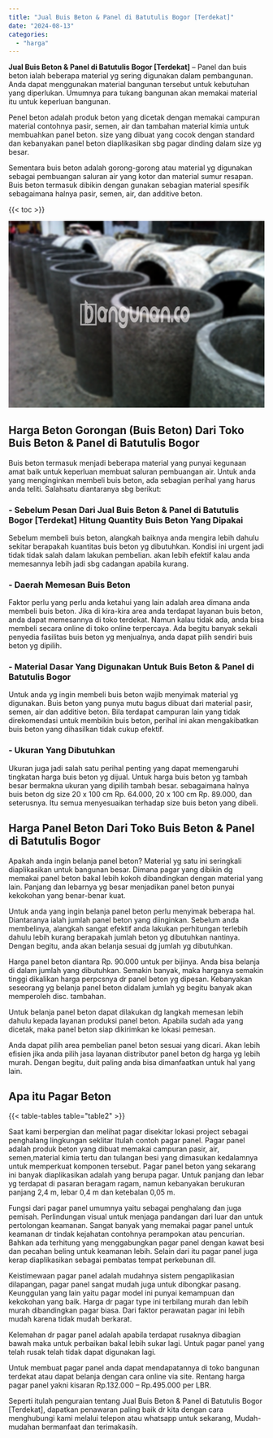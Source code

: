 ```yaml
---
title: "Jual Buis Beton & Panel di Batutulis Bogor [Terdekat]"
date: "2024-08-13"
categories: 
  - "harga"
---
```


**Jual Buis Beton & Panel di Batutulis Bogor \[Terdekat\]** – Panel dan buis beton ialah beberapa material yg sering digunakan dalam pembangunan. Anda dapat menggunakan material bangunan tersebut untuk kebutuhan yang diperlukan. Umumnya para tukang bangunan akan memakai material itu untuk keperluan bangunan.

Penel beton adalah produk beton yang dicetak dengan memakai campuran material contohnya pasir, semen, air dan tambahan material kimia untuk membuahkan panel beton. size yang dibuat yang cocok dengan standard dan kebanyakan panel beton diaplikasikan sbg pagar dinding dalam size yg besar.

Sementara buis beton adalah gorong-gorong atau material yg digunakan sebagai pembuangan saluran air yang kotor dan material sumur resapan. Buis beton termasuk dibikin dengan gunakan sebagian material spesifik sebagaimana halnya pasir, semen, air, dan additive beton.

{{< toc >}}

![Jual Buis Beton & Panel di Batutulis Bogor [Terdekat]](/images/jual-panel-buis-beton-murah-09.png)

## Harga Beton Gorongan (Buis Beton) Dari Toko Buis Beton & Panel di Batutulis Bogor

Buis beton termasuk menjadi beberapa material yang punyai kegunaan amat baik untuk keperluan membuat saluran pembuangan air. Untuk anda yang menginginkan membeli buis beton, ada sebagian perihal yang harus anda teliti. Salahsatu diantaranya sbg berikut:

### \- Sebelum Pesan Dari Jual Buis Beton & Panel di Batutulis Bogor \[Terdekat\] Hitung Quantity Buis Beton Yang Dipakai

Sebelum membeli buis beton, alangkah baiknya anda mengira lebih dahulu sekitar berapakah kuantitas buis beton yg dibutuhkan. Kondisi ini urgent jadi tidak tidak salah dalam lakukan pembelian. akan lebih efektif kalau anda memesannya lebih jadi sbg cadangan apabila kurang.

### \- Daerah Memesan Buis Beton

Faktor perlu yang perlu anda ketahui yang lain adalah area dimana anda membeli buis beton. Jika di kira-kira area anda terdapat layanan buis beton, anda dapat memesannya di toko terdekat. Namun kalau tidak ada, anda bisa membeli secara online di toko online terpercaya. Ada begitu banyak sekali penyedia fasilitas buis beton yg menjualnya, anda dapat pilih sendiri buis beton yg dipilih.

### \- Material Dasar Yang Digunakan Untuk Buis Beton & Panel di Batutulis Bogor

Untuk anda yg ingin membeli buis beton wajib menyimak material yg digunakan. Buis beton yang punya mutu bagus dibuat dari material pasir, semen, air dan additive beton. Bila terdapat campuran lain yang tidak direkomendasi untuk membikin buis beton, perihal ini akan mengakibatkan buis beton yang dihasilkan tidak cukup efektif.

### \- Ukuran Yang Dibutuhkan

Ukuran juga jadi salah satu perihal penting yang dapat memengaruhi tingkatan harga buis beton yg dijual. Untuk harga buis beton yg tambah besar bermakna ukuran yang dipilih tambah besar. sebagaimana halnya buis beton dg size 20 x 100 cm Rp. 64.000, 20 x 100 cm Rp. 89.000, dan seterusnya. Itu semua menyesuaikan terhadap size buis beton yang dibeli.

## Harga Panel Beton Dari Toko Buis Beton & Panel di Batutulis Bogor

Apakah anda ingin belanja panel beton? Material yg satu ini seringkali diaplikasikan untuk bangunan besar. Dimana pagar yang dibikin dg memakai panel beton bakal lebih kokoh dibandingkan dengan material yang lain. Panjang dan lebarnya yg besar menjadikan panel beton punyai kekokohan yang benar-benar kuat.

Untuk anda yang ingin belanja panel beton perlu menyimak beberapa hal. Diantaranya ialah jumlah panel beton yang diinginkan. Sebelum anda membelinya, alangkah sangat efektif anda lakukan perhitungan terlebih dahulu lebih kurang berapakah jumlah beton yg dibutuhkan nantinya. Dengan begitu, anda akan belanja sesuai dg jumlah yg dibutuhkan.

Harga panel beton diantara Rp. 90.000 untuk per bijinya. Anda bisa belanja di dalam jumlah yang dibutuhkan. Semakin banyak, maka harganya semakin tinggi dikalikan harga perpcsnya dr panel beton yg dipesan. Kebanyakan seseorang yg belanja panel beton didalam jumlah yg begitu banyak akan memperoleh disc. tambahan.

Untuk belanja panel beton dapat dilakukan dg langkah memesan lebih dahulu kepada layanan produksi panel beton. Apabila sudah ada yang dicetak, maka panel beton siap dikirimkan ke lokasi pemesan.

Anda dapat pilih area pembelian panel beton sesuai yang dicari. Akan lebih efisien jika anda pilih jasa layanan distributor panel beton dg harga yg lebih murah. Dengan begitu, duit paling anda bisa dimanfaatkan untuk hal yang lain.

## Apa itu Pagar Beton

{{< table-tables table="table2" >}}

Saat kami berpergian dan melihat pagar disekitar lokasi project sebagai penghalang lingkungan seklitar Itulah contoh pagar panel. Pagar panel adalah produk beton yang dibuat memakai campuran pasir, air, semen,material kimia tertu dan tulangan besi yang dimasukan kedalamnya untuk memperkuat komponen tersebut. Pagar panel beton yang sekarang ini banyak diaplikasikan adalah yang berupa pagar. Untuk panjang dan lebar yg terdapat di pasaran beragam ragam, namun kebanyakan berukuran panjang 2,4 m, lebar 0,4 m dan ketebalan 0,05 m.

Fungsi dari pagar panel umumnya yaitu sebagai penghalang dan juga pemisah. Perlindungan visual untuk menjaga pandangan dari luar dan untuk pertolongan keamanan. Sangat banyak yang memakai pagar panel untuk keamanan dr tindak kejahatan contohnya perampokan atau pencurian. Bahkan ada terhitung yang menggabungkan pagar panel dengan kawat besi dan pecahan beling untuk keamanan lebih. Selain dari itu pagar panel juga kerap diaplikasikan sebagai pembatas tempat perkebunan dll.

Keistimewaan pagar panel adalah mudahnya sistem pengaplikasian dilapangan, pagar panel sangat mudah juga untuk dibongkar pasang. Keunggulan yang lain yaitu pagar model ini punyai kemampuan dan kekokohan yang baik. Harga dr pagar type ini terbilang murah dan lebih murah dibandingkan pagar biasa. Dari faktor perawatan pagar ini lebih mudah karena tidak mudah berkarat.

Kelemahan dr pagar panel adalah apabila terdapat rusaknya dibagian bawah maka untuk perbaikan bakal lebih sukar lagi. Untuk pagar panel yang telah rusak telah tidak dapat digunakan lagi.

Untuk membuat pagar panel anda dapat mendapatannya di toko bangunan terdekat atau dapat belanja dengan cara online via site. Rentang harga pagar panel yakni kisaran Rp.132.000 – Rp.495.000 per LBR.

Seperti itulah penguraian tentang Jual Buis Beton & Panel di Batutulis Bogor \[Terdekat\], dapatkan penawaran paling baik dr kita dengan cara menghubungi kami melalui telepon atau whatsapp untuk sekarang, Mudah-mudahan bermanfaat dan terimakasih.
